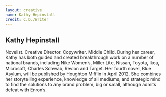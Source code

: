 ```yaml
---
layout: creative
name: Kathy Hepinstall
credit: C.D./Writer
---
```


## Kathy Hepinstall

Novelist. Creative Director. Copywriter. Middle Child. During her career, Kathy has both guided and created breakthrough work on a number of national brands, including Nike Women’s, Miller Lite, Nissan, Toyota, Ikea, Microsoft, Charles Schwab, Revlon and Target.  Her fourth novel, Blue Asylum, will be published by Houghton Mifflin in April 2012.  She combines her storytelling experience, knowledge of all mediums, and strategic mind to find the solutions to any brand problem, big or small, although admits defeat with Enron’s.
